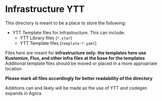 # Infrastructure YTT

This directory is meant to be a place to store the following:

* YTT Template files for Infrastructure. This can include:
    * YTT Library files (`*.star`)
    * YTT Template files (`template-*.yaml`)

Files here are meant for **infrastructure only: the templates here use
Kustomize, Flux, and other infra files at the base for the templates**
Additional template files should be moved or placed in a more appropriate
location

**Please mark all files accordingly for better readability of the directory**

Additions can and likely will be made as the use of YTT and codegen expands in
Agora

